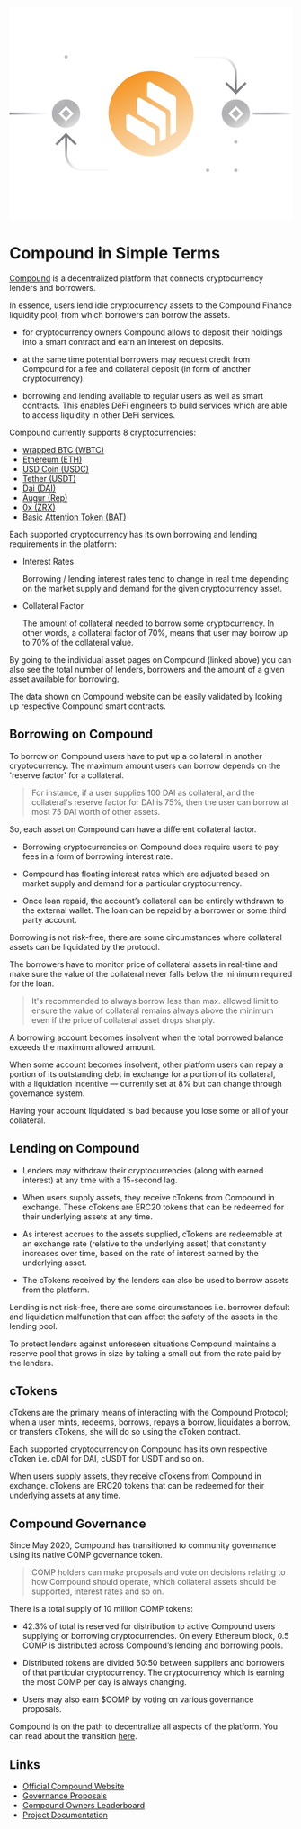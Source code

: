 ![](../images/comp-Main-l.png)

# Compound in Simple Terms

[Compound](https://app.compound.finance) is a decentralized platform that connects cryptocurrency lenders and borrowers. 

In essence, users lend idle cryptocurrency assets to the Compound Finance liquidity pool, from which borrowers can borrow the assets.

- for cryptocurrency owners Compound allows to deposit their holdings into a smart contract and earn an interest on deposits. 

- at the same time potential borrowers may request credit from Compound for a fee and collateral deposit (in form of another cryptocurrency).

- borrowing and lending available to regular users as well as smart contracts. This enables DeFi engineers to build services which are able to access liquidity in other DeFi services.

Compound currently supports 8 cryptocurrencies: 

- [wrapped BTC (WBTC)](https://compound.finance/markets/WBTC)
- [Ethereum (ETH)](https://compound.finance/markets/ETH)
- [USD Coin (USDC)](https://compound.finance/markets/USDC)
- [Tether (USDT)](https://compound.finance/markets/USDT)
- [Dai (DAI)](https://compound.finance/markets/DAI)
- [Augur (Rep)](https://compound.finance/markets/REP)
- [0x (ZRX)](https://compound.finance/markets/ZRX)
- [Basic Attention Token (BAT)](https://compound.finance/markets/BAT)

Each supported cryptocurrency has its own borrowing and lending requirements in the platform:

- Interest Rates

    Borrowing / lending  interest rates tend to change in real time depending on the market supply and demand for the given cryptocurrency asset.
    
- Collateral Factor

    The amount of collateral needed to borrow some cryptocurrency. In other words, a collateral factor of 70%, means that user may borrow up to 70% of the collateral value.
    
By going to the individual asset pages on Compound (linked above) you can also see the total number of lenders, borrowers and the amount of a given asset available for borrowing. 

The data shown on Compound website can be easily validated by looking up respective Compound smart contracts.

## Borrowing on Compound

To borrow on Compound users have to put up a collateral in another cryptocurrency. The maximum amount users can borrow depends on the 'reserve factor' for a collateral. 

> For instance, if a user supplies 100 DAI as collateral, and the collateral's reserve factor for DAI is 75%, then the user can borrow at most 75 DAI worth of other assets. 

So, each asset on Compound can have a different collateral factor. 

- Borrowing cryptocurrencies on Compound does require users to pay fees in a form of borrowing interest rate.

- Compound has floating interest rates which are adjusted based on market supply and demand for a particular cryptocurrency.

- Once loan repaid, the account’s collateral can be entirely withdrawn to the external wallet. The loan can be repaid by a borrower or some third party account. 

Borrowing is not risk-free, there are some circumstances where collateral assets can be liquidated by the protocol.

The borrowers have to monitor price of collateral assets in real-time and make sure the value of the collateral never falls below the minimum required for the loan. 

> It's recommended to always borrow less than max. allowed limit to ensure the value of collateral remains always above the minimum even if the price of collateral asset drops sharply.

A borrowing account becomes insolvent when the total borrowed balance exceeds the maximum allowed amount. 

When some account becomes insolvent, other platform users can repay a portion of its outstanding debt in exchange for a portion of its collateral, with a liquidation incentive — currently set at 8% but can change through governance system. 

Having your account liquidated is bad because you lose some or all of your collateral.

## Lending on Compound 

- Lenders may withdraw their cryptocurrencies (along with earned interest) at any time with a 15-second lag.

- When users supply assets, they receive cTokens from Compound in exchange. These cTokens are ERC20 tokens that can be redeemed for their underlying assets at any time. 

- As interest accrues to the assets supplied, cTokens are redeemable at an exchange rate (relative to the underlying asset) that constantly increases over time, based on the rate of interest earned by the underlying asset.

- The cTokens received by the lenders can also be used to borrow assets from the platform.

Lending is not risk-free, there are some circumstances i.e. borrower default and liquidation malfunction that can affect the safety of the assets in the lending pool.

To protect lenders against unforeseen situations Compound maintains a reserve pool that grows in size by taking a small cut from the rate paid by the lenders.
 
## cTokens 

cTokens are the primary means of interacting with the Compound Protocol; when a user mints, redeems, borrows, repays a borrow, liquidates a borrow, or transfers cTokens, she will do so using the cToken contract.

Each supported cryptocurrency on Compound has its own respective cToken i.e. cDAI for DAI, cUSDT for USDT and so on.

When users supply assets, they receive cTokens from Compound in exchange. cTokens are ERC20 tokens that can be redeemed for their underlying assets at any time.

## Compound Governance

Since May 2020, Compound has transitioned to community governance using its native COMP governance token.

> COMP holders can make proposals and vote on decisions relating to how Compound should operate, which collateral assets should be supported, interest rates and so on. 

There is a total supply of 10 million COMP tokens:
 
- 42.3% of total is reserved for distribution to active Compound users supplying or borrowing cryptocurrencies. On every Ethereum block, 0.5 COMP is distributed across Compound’s lending and borrowing pools.
 
- Distributed tokens are divided 50:50 between suppliers and borrowers of that particular cryptocurrency. The cryptocurrency which is earning the most COMP per day is always changing.

- Users may also earn $COMP by voting on various governance proposals.

Compound is on the path to decentralize all aspects of the platform. You can read about the transition [here](https://medium.com/compound-finance/expanding-compound-governance-ce13fcd4fe36).

## Links

- [Official Compound Website](https://compound.finance)
- [Governance Proposals](https://compound.finance/governance/proposals)
- [Compound Owners Leaderboard](https://compound.finance/governance/leaderboard)
- [Project Documentation](https://compound.finance/docs)
